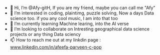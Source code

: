 - 👋 Hi, I’m @Afy-gitH, If you are my friend, maybe you can call me "Afy"
- 👀 I’m interested in coding, plaintimg, puzzle solving, Now a days Data science too. if you any cool music, I am into that too
- 🌱 I’m currently learning Machine learing, into the AI verse
- 💞️ I’m looking to collaborate on Intresting geographical data science projects or any thing Data sciency
- 📫 How to reach me out at my linkdin page : www.linkedin.com/in/afeefa-parveen-c-pop

<!---
Afy-gitH/Afy-gitH is a ✨ special ✨ repository because its `README.md` (this file) appears on your GitHub profile.
You can click the Preview link to take a look at your changes.
--->
